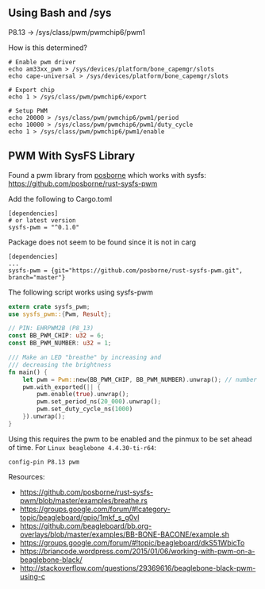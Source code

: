 ## Using Bash and /sys

P8.13 -> /sys/class/pwm/pwmchip6/pwm1

How is this determined?

```
# Enable pwm driver
echo am33xx_pwm > /sys/devices/platform/bone_capemgr/slots
echo cape-universal > /sys/devices/platform/bone_capemgr/slots

# Export chip
echo 1 > /sys/class/pwm/pwmchip6/export

# Setup PWM
echo 20000 > /sys/class/pwm/pwmchip6/pwm1/period
echo 10000 > /sys/class/pwm/pwmchip6/pwm1/duty_cycle
echo 1 > /sys/class/pwm/pwmchip6/pwm1/enable
```


## PWM With SysFS Library

Found a pwm library from [posborne](https://github.com/posborne) which works
with sysfs: https://github.com/posborne/rust-sysfs-pwm

Add the following to Cargo.toml
```
[dependencies]
# or latest version
sysfs-pwm = "^0.1.0"
```

Package does not seem to be found since it is not in carg

```
[dependencies]
...
sysfs-pwm = {git="https://github.com/posborne/rust-sysfs-pwm.git", branch="master"}
```

The following script works using sysfs-pwm

```rust
extern crate sysfs_pwm;
use sysfs_pwm::{Pwm, Result};

// PIN: EHRPWM2B (P8_13)
const BB_PWM_CHIP: u32 = 6;
const BB_PWM_NUMBER: u32 = 1;

/// Make an LED "breathe" by increasing and
/// decreasing the brightness
fn main() {
    let pwm = Pwm::new(BB_PWM_CHIP, BB_PWM_NUMBER).unwrap(); // number depends on chip, etc.
    pwm.with_exported(|| {
        pwm.enable(true).unwrap();
        pwm.set_period_ns(20_000).unwrap();
        pwm.set_duty_cycle_ns(1000)
    }).unwrap();
}
```

Using this requires the pwm to be enabled and the pinmux to be set ahead of time.
For ```Linux beaglebone 4.4.30-ti-r64```:
```
config-pin P8.13 pwm
```

Resources:

- https://github.com/posborne/rust-sysfs-pwm/blob/master/examples/breathe.rs
- https://groups.google.com/forum/#!category-topic/beagleboard/gpio/1mkf_s_g0vI
- https://github.com/beagleboard/bb.org-overlays/blob/master/examples/BB-BONE-BACONE/example.sh
- https://groups.google.com/forum/#!topic/beagleboard/dkS51WbicTo
- https://briancode.wordpress.com/2015/01/06/working-with-pwm-on-a-beaglebone-black/
- http://stackoverflow.com/questions/29369616/beaglebone-black-pwm-using-c
